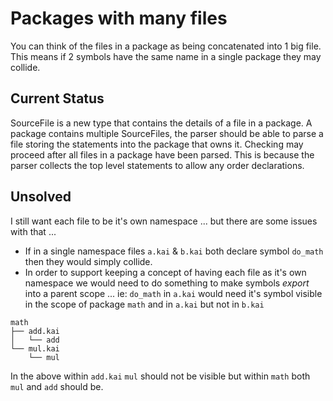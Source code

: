 
# Packages with many files

You can think of the files in a package as being concatenated into 1 big file. This means if 2 symbols have the same name in a single package they may collide.

## Current Status
SourceFile is a new type that contains the details of a file in a package.
A package contains multiple SourceFiles, the parser should be able to parse a file storing the statements into the package that owns it.
Checking may proceed after all files in a package have been parsed. This is because the parser collects the top level statements to allow any order declarations.

## Unsolved
I still want each file to be it's own namespace ... but there are some issues with that ...
- If in a single namespace files `a.kai` & `b.kai` both declare symbol `do_math` then they would simply collide.
- In order to support keeping a concept of having each file as it's own namespace we would need to do something to make symbols _export_ into a parent scope ... ie: `do_math` in `a.kai` would need it's symbol visible in the scope of package `math` and in `a.kai` but not in `b.kai`

```
math
├── add.kai
│   └── add
└── mul.kai
    └── mul
```

In the above within `add.kai` `mul` should not be visible but within `math` both `mul` and `add` should be.

